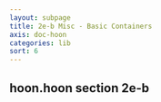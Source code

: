 ```yaml
---
layout: subpage
title: 2e-b Misc - Basic Containers
axis: doc-hoon
categories: lib
sort: 6
---
```


## hoon.hoon section 2e-b